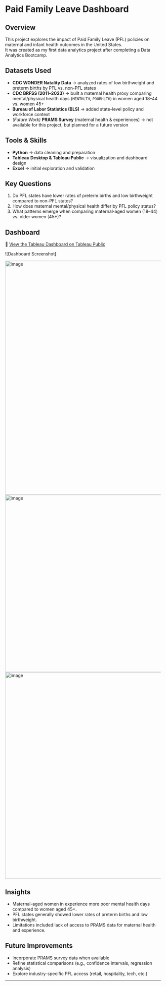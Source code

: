 # Paid Family Leave Dashboard  

## Overview  
This project explores the impact of Paid Family Leave (PFL) policies on maternal and infant health outcomes in the United States.  
It was created as my first data analytics project after completing a Data Analytics Bootcamp.  

## Datasets Used  
- **CDC WONDER Natality Data** → analyzed rates of low birthweight and preterm births by PFL vs. non-PFL states  
- **CDC BRFSS (2011–2023)** → built a maternal health proxy comparing mental/physical health days (`MENTHLTH`, `POORHLTH`) in women aged 18–44 vs. women 45+  
- **Bureau of Labor Statistics (BLS)** → added state-level policy and workforce context  
- *(Future Work)* **PRAMS Survey** (maternal health & experiences) → not available for this project, but planned for a future version  

## Tools & Skills  
- **Python** → data cleaning and preparation  
- **Tableau Desktop & Tableau Public** → visualization and dashboard design  
- **Excel** → initial exploration and validation  

## Key Questions  
1. Do PFL states have lower rates of preterm births and low birthweight compared to non-PFL states?  
2. How does maternal mental/physical health differ by PFL policy status?  
3. What patterns emerge when comparing maternal-aged women (18–44) vs. older women (45+)?  

## Dashboard  
🔗 [View the Tableau Dashboard on Tableau Public](https://public.tableau.com/app/profile/ianah.rae.bantay/vizzes)  

![Dashboard Screenshot]

<img width="638" height="755" alt="image" src="https://github.com/user-attachments/assets/9c78bbb9-d746-401a-8790-94ccb68b60e3" />
<img width="633" height="572" alt="image" src="https://github.com/user-attachments/assets/68f65799-37b1-48d6-bdd0-1827d4c11469" />
<img width="634" height="667" alt="image" src="https://github.com/user-attachments/assets/d316cb8f-9fda-4d64-bbbf-5964ed102307" />




## Insights  
- Maternal-aged women in experience more poor mental health days compared to women aged 45+.
- PFL states generally showed lower rates of preterm births and low birthweight.  
- Limitations included lack of access to PRAMS data for maternal health and experience.  

## Future Improvements  
- Incorporate PRAMS survey data when available  
- Refine statistical comparisons (e.g., confidence intervals, regression analysis)  
- Explore industry-specific PFL access (retail, hospitality, tech, etc.)  

---
